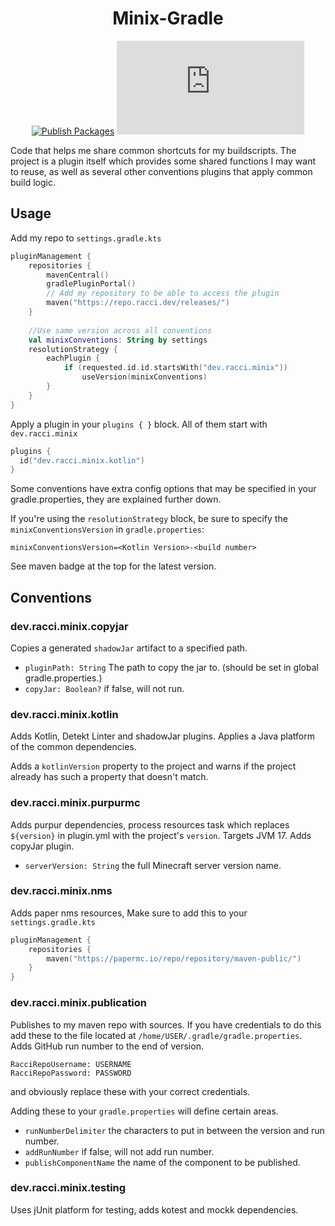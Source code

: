 <div align="center">

# Minix-Gradle
[![Publish Packages](https://github.com/DaRacci/Minix-Conventions/actions/workflows/publish-packages.yml/badge.svg)](https://github.com/DaRacci/Minix-Conventions/actions/workflows/publish-packages.yml)
[![Maven](https://badgen.net/maven/v/metadata-url/repo.racci.dev/releases/dev/racci/Minix-Gradle/maven-metadata.xml)](https://repo.racci.dev/releases/dev/racci/Minix-Gradle)

</div>
Code that helps me share common shortcuts for my buildscripts. The project is a plugin itself which provides some
shared functions I may want to reuse, as well as several other conventions plugins that apply common build logic.

## Usage

Add my repo to `settings.gradle.kts`
```kotlin
pluginManagement {
    repositories {
        mavenCentral()
        gradlePluginPortal()
        // Add my repository to be able to access the plugin
        maven("https://repo.racci.dev/releases/")
    }    
    
    //Use same version across all conventions
    val minixConventions: String by settings
    resolutionStrategy {
        eachPlugin {
            if (requested.id.id.startsWith("dev.racci.minix"))
                useVersion(minixConventions)
        }
    }
}
```

Apply a plugin in your `plugins { }` block. All of them start with `dev.racci.minix`

```kotlin
plugins {
  id("dev.racci.minix.kotlin")
}
```

Some conventions have extra config options that may be specified in your gradle.properties, they are explained further down.

If you're using the `resolutionStrategy` block, be sure to specify the `minixConventionsVersion` in `gradle.properties`:

```properties
minixConventionsVersion=<Kotlin Version>-<build number>
```

See maven badge at the top for the latest version.

## Conventions

### dev.racci.minix.copyjar

Copies a generated `shadowJar` artifact to a specified path.

- `pluginPath: String` The path to copy the jar to. (should be set in global gradle.properties.)
- `copyJar: Boolean?` if false, will not run.

### dev.racci.minix.kotlin

Adds Kotlin, Detekt Linter and shadowJar plugins. Applies a Java platform of the common dependencies.

Adds a `kotlinVersion` property to the project and warns if the project already has such a property that doesn't match.

### dev.racci.minix.purpurmc

Adds purpur dependencies, process resources task which replaces `${version}` in plugin.yml with the project's `version`. Targets JVM 17. Adds copyJar plugin.

- `serverVersion: String` the full Minecraft server version name.

### dev.racci.minix.nms

Adds paper nms resources, Make sure to add this to your `settings.gradle.kts`
```kotlin
pluginManagement {
    repositories {
        maven("https://papermc.io/repo/repository/maven-public/")
    }
}
```

### dev.racci.minix.publication

Publishes to my maven repo with sources.
If you have credentials to do this add these to the file located at `/home/USER/.gradle/gradle.properties`.
Adds GitHub run number to the end of version.

```properties
RacciRepoUsername: USERNAME
RacciRepoPassword: PASSWORD
```
and obviously replace these with your correct credentials.

Adding these to your `gradle.properties` will define certain areas.
- `runNumberDelimiter` the characters to put in between the version and run number.
- `addRunNumber` if false, will not add run number.
- `publishComponentName` the name of the component to be published.

### dev.racci.minix.testing

Uses jUnit platform for testing, adds kotest and mockk dependencies.
